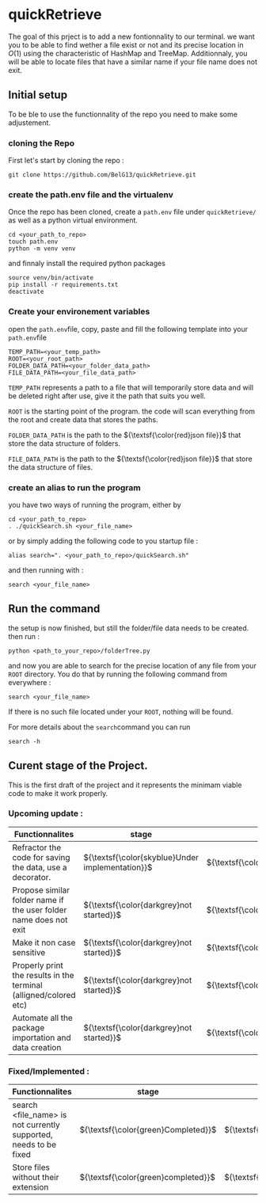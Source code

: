 # quickRetrieve
The goal of this prject is to add a new fontionnality to our terminal. we want you to be able to find wether a file exist or not and its precise location in $O(1)$ using the characteristic of $\textrm{HashMap}$ and $\textrm{TreeMap}$. Additionnaly, you will be able to locate files that have a similar name if your file name does not exit.

## Initial setup

To be ble to use the functionnality of the repo you need to make some adjustement. 

### cloning the Repo

First let's start by cloning the repo :

```
git clone https://github.com/BelG13/quickRetrieve.git
```

### create the path.env file and the virtualenv
Once the repo has been cloned, create a ``path.env`` file under ``quickRetrieve/`` as well as a python virtual environment.
```
cd <your_path_to_repo>
touch path.env
python -m venv venv
```

and finnaly install the required python packages
```
source venv/bin/activate
pip install -r requirements.txt
deactivate
```
### Create your environement variables

open the ``path.env``file, copy, paste and fill the following template into your ``path.env``file
```
TEMP_PATH=<your_temp_path>
ROOT=<your_root_path>
FOLDER_DATA_PATH=<your_folder_data_path>
FILE_DATA_PATH=<your_file_data_path>
```

``TEMP_PATH`` represents a path to a file that will temporarily store data and will be deleted right after use, give it the path that suits you well.

``ROOT`` is the starting point of the program. the code will scan everything from the root and create data that stores the paths.

``FOLDER_DATA_PATH`` is the path to the ${\textsf{\color{red}json file}}$ that store the data structure of folders.

``FILE_DATA_PATH`` is the path to the ${\textsf{\color{red}json file}}$ that store the data structure of files.

### create an alias to run the program

you have two ways of running the program, either by 
```
cd <your_path_to_repo>
. ./quickSearch.sh <your_file_name>
```

or by simply adding the following code to you startup file : 
```
alias search=". <your_path_to_repo>/quickSearch.sh"
```

and then running with :
```
search <your_file_name>
```
## Run the command 

the setup is now finished, but still the folder/file data needs to be created. then run :
```
python <path_to_your_repo>/folderTree.py
```

and now you are able to search for the precise location of any file from your ``ROOT`` directory.
You do that by running the following command from everywhere : 
```
search <your_file_name>
```
If there is no such file located under your ``ROOT``, nothing will be found.

For more details about the ``search``command you can run
```
search -h
```
## Curent stage of the Project.

This is the first draft of the project and it represents the minimam viable code to make it work properly.

### Upcoming update :

Functionnalites | stage | priority |assignation |
--- | --- | --- | --- |
Refractor the code for saving the data, use a decorator. | ${\textsf{\color{skyblue}Under implementation}}$ | ${\textsf{\color{lightgreen}low}}$ |${\textsf{\color{violet}Belg13}}$ |
Propose similar folder name if the user folder name does not exit | ${\textsf{\color{darkgrey}not started}}$ | ${\textsf{\color{lightgrey}medium}}$ |${\textsf{\color{violet}Belg13}}$ |
Make it non case sensitive | ${\textsf{\color{darkgrey}not started}}$ | ${\textsf{\color{lightgreen}low}}$ |${\textsf{\color{violet}Belg13}}$ |
Properly print the results in the terminal (alligned/colored etc) | ${\textsf{\color{darkgrey}not started}}$ | ${\textsf{\color{lightgreen}low}}$ |${\textsf{\color{violet}Belg13}}$ |
Automate all the package importation and data creation | ${\textsf{\color{darkgrey}not started}}$ | ${\textsf{\color{lightgreen}low}}$ |${\textsf{\color{violet}Belg13}}$ |

### Fixed/Implemented : 

Functionnalites | stage | priority |assignation |
--- | --- | --- | --- |
search <file_name> is not currently supported, needs to be fixed | ${\textsf{\color{green}Completed}}$ | ${\textsf{\color{red}High}}$ |${\textsf{\color{violet}Belg13}}$
Store files without their extension | ${\textsf{\color{green}completed}}$ | ${\textsf{\color{red}High}}$ |${\textsf{\color{violet}Belg13}}$

